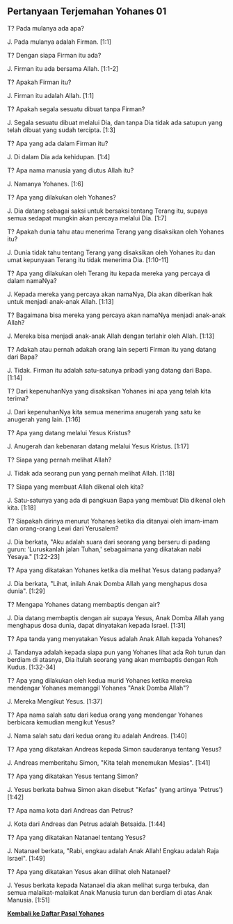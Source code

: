 ## Pertanyaan Terjemahan Yohanes 01 ##

T? Pada mulanya ada apa?

J. Pada mulanya adalah Firman. [1:1]

T? Dengan siapa Firman itu ada?

J. Firman itu ada bersama Allah. [1:1-2]

T? Apakah Firman itu?

J. Firman itu adalah Allah. [1:1]

T? Apakah segala sesuatu dibuat tanpa Firman?

J. Segala sesuatu dibuat melalui Dia, dan tanpa Dia tidak ada satupun yang telah dibuat yang sudah tercipta. [1:3]

T? Apa yang ada dalam Firman itu?

J. Di dalam Dia ada kehidupan. [1:4]

T? Apa nama manusia yang diutus Allah itu?

J. Namanya Yohanes. [1:6]

T? Apa yang dilakukan oleh Yohanes?

J. Dia datang sebagai saksi untuk bersaksi tentang Terang itu, supaya semua sedapat mungkin akan percaya melalui Dia. [1:7]

T? Apakah dunia tahu atau menerima Terang yang disaksikan oleh Yohanes itu?

J. Dunia tidak tahu tentang Terang yang disaksikan oleh Yohanes itu dan umat kepunyaan Terang itu tidak menerima Dia. [1:10-11]

T? Apa yang dilakukan oleh Terang itu kepada mereka yang percaya di dalam namaNya?

J. Kepada mereka yang percaya akan namaNya, Dia akan diberikan hak untuk menjadi anak-anak Allah. [1:13]

T? Bagaimana bisa mereka yang percaya akan namaNya menjadi anak-anak Allah?

J. Mereka bisa menjadi anak-anak Allah dengan terlahir oleh Allah. [1:13]

T? Adakah atau pernah adakah orang lain seperti Firman itu yang datang dari Bapa?

J. Tidak. Firman itu adalah satu-satunya pribadi yang datang dari Bapa. [1:14]

T? Dari kepenuhanNya yang disaksikan Yohanes ini apa yang telah kita terima?

J. Dari kepenuhanNya kita semua menerima anugerah yang satu ke anugerah yang lain. [1:16]

T? Apa yang datang melalui Yesus Kristus?

J. Anugerah dan kebenaran datang melalui Yesus Kristus. [1:17]

T? Siapa yang pernah melihat Allah?

J. Tidak ada seorang pun yang pernah melihat Allah. [1:18]

T? Siapa yang membuat Allah dikenal oleh kita?

J. Satu-satunya yang ada di pangkuan Bapa yang membuat Dia dikenal oleh kita. [1:18]

T? Siapakah dirinya menurut Yohanes ketika dia ditanyai oleh imam-imam dan orang-orang Lewi dari Yerusalem?

J. Dia berkata, "Aku adalah suara dari seorang yang berseru di padang gurun: 'Luruskanlah jalan Tuhan,' sebagaimana yang dikatakan nabi Yesaya." [1:22-23]

T? Apa yang dikatakan Yohanes ketika dia melihat Yesus datang padanya?

J. Dia berkata, "Lihat, inilah Anak Domba Allah yang menghapus dosa dunia". [1:29]

T? Mengapa Yohanes datang membaptis dengan air?

J. Dia datang membaptis dengan air supaya Yesus, Anak Domba Allah yang menghapus dosa dunia, dapat dinyatakan kepada Israel. [1:31]

T? Apa tanda yang menyatakan Yesus adalah Anak Allah kepada Yohanes?

J. Tandanya adalah kepada siapa pun yang Yohanes lihat ada Roh turun dan berdiam di atasnya, Dia itulah seorang yang akan membaptis dengan Roh Kudus. [1:32-34]

T? Apa yang dilakukan oleh kedua murid Yohanes ketika mereka mendengar Yohanes memanggil Yohanes "Anak Domba Allah"?

J. Mereka Mengikut Yesus. [1:37]

T? Apa nama salah satu dari kedua orang yang mendengar Yohanes berbicara kemudian mengikut Yesus?

J. Nama salah satu dari kedua orang itu adalah Andreas. [1:40]

T? Apa yang dikatakan Andreas kepada Simon saudaranya tentang Yesus?

J. Andreas memberitahu Simon, "Kita telah menemukan Mesias". [1:41]

T? Apa yang dikatakan Yesus tentang Simon?

J. Yesus berkata bahwa Simon akan disebut "Kefas" (yang artinya 'Petrus') [1:42]

T? Apa nama kota dari Andreas dan Petrus?

J. Kota dari Andreas dan Petrus adalah Betsaida. [1:44]

T? Apa yang dikatakan Natanael tentang Yesus?

J. Natanael berkata, "Rabi, engkau adalah Anak Allah! Engkau adalah Raja Israel". [1:49]

T? Apa yang dikatakan Yesus akan dilihat oleh Natanael?

J. Yesus berkata kepada Natanael dia akan melihat surga terbuka, dan semua malaikat-malaikat Anak Manusia turun dan berdiam di atas Anak Manusia. [1:51]

__[Kembali ke Daftar Pasal Yohanes](./)__

